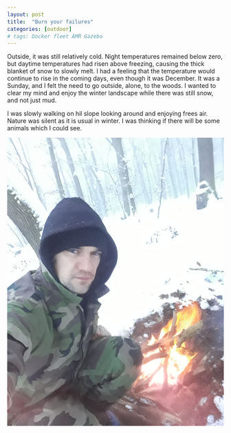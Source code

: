 ```yaml
---
layout: post
title:  "Burn your failures"
categories: [outdoor]
# tags: Docker fleet AMR Gazebo
---
```

Outside, it was still relatively cold. Night temperatures remained below zero, but daytime temperatures had risen above freezing, causing the thick blanket of snow to slowly melt. I had a feeling that the temperature would continue to rise in the coming days, even though it was December. It was a Sunday, and I felt the need to go outside, alone, to the woods. I wanted to clear my mind and enjoy the winter landscape while there was still snow, and not just mud.

I was slowly walking on hil slope looking around and enjoying frees air. Nature was silent as it is usual in winter. I was thinking if there will be some
animals which I could see.


![profile photo](/assets/img/misc/fire.jpg)
